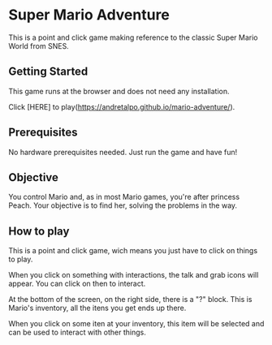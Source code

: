 # Super Mario Adventure

This is a point and click game making reference to the classic Super Mario World from SNES.

## Getting Started

This game runs at the browser and does not need any installation.

Click [HERE] to play(https://andretalpo.github.io/mario-adventure/).

## Prerequisites

No hardware prerequisites needed. Just run the game and have fun!

## Objective

You control Mario and, as in most Mario games, you're after princess Peach. Your objective is to find her, solving the problems in the way.

## How to play

This is a point and click game, wich means you just have to click on things to play. 

When you click on something with interactions, the talk and grab icons will appear. You can click on then to interact.

At the bottom of the screen, on the right side, there is a "?" block. This is Mario's inventory, all the itens you get ends up there.

When you click on some iten at your inventory, this item will be selected and can be used to interact with other things.

